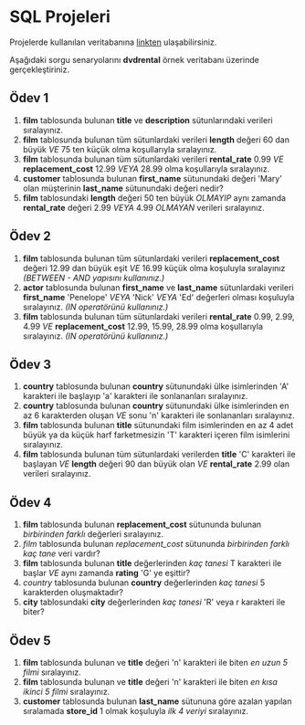 # SQL Projeleri
Projelerde kullanılan veritabanına [linkten](https://www.postgresqltutorial.com/postgresql-getting-started/postgresql-sample-database/) ulaşabilirsiniz.

Aşağıdaki sorgu senaryolarını **dvdrental** örnek veritabanı üzerinde gerçekleştiriniz.
## Ödev 1

1. **film** tablosunda bulunan **title** ve **description** sütunlarındaki verileri sıralayınız.
2. **film** tablosunda bulunan tüm sütunlardaki verileri **length** değeri 60 dan büyük *VE* 75 ten küçük olma koşullarıyla sıralayınız.
3. **film** tablosunda bulunan tüm sütunlardaki verileri **rental_rate** 0.99 *VE* **replacement_cost** 12.99 *VEYA* 28.99 olma koşullarıyla sıralayınız.
4. **customer** tablosunda bulunan **first_name** sütunundaki değeri 'Mary' olan müşterinin **last_name** sütunundaki değeri nedir?
5. **film** tablosundaki **length** değeri 50 ten büyük *OLMAYIP* aynı zamanda **rental_rate** değeri 2.99 *VEYA* 4.99 *OLMAYAN* verileri sıralayınız.

## Ödev 2

1. **film** tablosunda bulunan tüm sütunlardaki verileri **replacement_cost** değeri 12.99 dan büyük eşit *VE* 16.99 küçük olma koşuluyla sıralayınız *(BETWEEN - AND yapısını kullanınız.)*
2. **actor** tablosunda bulunan **first_name** ve **last_name** sütunlardaki verileri **first_name** 'Penelope' *VEYA* 'Nick' *VEYA* 'Ed' değerleri olması koşuluyla sıralayınız. *(IN operatörünü kullanınız.)*
3. **film** tablosunda bulunan tüm sütunlardaki verileri **rental_rate** 0.99, 2.99, 4.99 *VE* **replacement_cost** 12.99, 15.99, 28.99 olma koşullarıyla sıralayınız. *(IN operatörünü kullanınız.)*

## Ödev 3

1. **country** tablosunda bulunan **country** sütunundaki ülke isimlerinden 'A' karakteri ile başlayıp 'a' karakteri ile sonlananları sıralayınız.
2. **country** tablosunda bulunan **country** sütunundaki ülke isimlerinden en az 6 karakterden oluşan *VE* sonu 'n' karakteri ile sonlananları sıralayınız.
3. **film** tablosunda bulunan **title** sütunundaki film isimlerinden en az 4 adet büyük ya da küçük harf farketmesizin 'T' karakteri içeren film isimlerini sıralayınız.
4. **film** tablosunda bulunan tüm sütunlardaki verilerden **title** 'C' karakteri ile başlayan *VE* **length** değeri 90 dan büyük olan *VE* **rental_rate** 2.99 olan verileri sıralayınız.

## Ödev 4

1. **film** tablosunda bulunan **replacement_cost** sütununda bulunan *birbirinden farklı* değerleri sıralayınız.
2. *film* tablosunda bulunan *replacement_cost* sütununda *birbirinden farklı kaç tane* veri vardır?
3. **film** tablosunda bulunan **title** değerlerinden *kaç tanesi* T karakteri ile başlar *VE* aynı zamanda **rating** 'G' ye eşittir?
4. *country* tablosunda bulunan **country** değerlerinden *kaç tanesi* 5 karakterden oluşmaktadır?
5. **city** tablosundaki **city** değerlerinden *kaç tanesi* 'R' veya r karakteri ile biter?

## Ödev 5

1. **film** tablosunda bulunan ve **title** değeri 'n' karakteri ile biten *en uzun 5 filmi* sıralayınız.
2. **film** tablosunda bulunan ve **title** değeri 'n' karakteri ile biten *en kısa ikinci 5 filmi* sıralayınız.
3. **customer** tablosunda bulunan **last_name** sütununa göre azalan yapılan sıralamada **store_id** 1 olmak koşuluyla *ilk 4 veriyi* sıralayınız.
